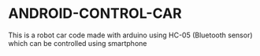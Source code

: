 # ANDROID-CONTROL-CAR
This is a robot car code made with arduino using HC-05 (Bluetooth sensor) which can be controlled using smartphone
